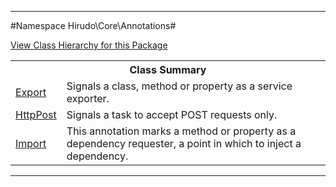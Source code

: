 

- - -

#Namespace Hirudo\Core\Annotations#

<div><a href='https://github.com/JeyDotC/Hirudo-docs/tree/master/hirudo/core/annotations/package-tree.md'>View Class Hierarchy for this Package</a></div>

<table class="title">
<tr><th colspan="2" class="title">Class Summary</th></tr>
<tr><td class="name"><a href="https://github.com/JeyDotC/Hirudo-docs/blob/master/hirudo/core/annotations/Export.md">Export</a></td><td class="description">Signals a class, method or property as a service exporter.</td></tr>
<tr><td class="name"><a href="https://github.com/JeyDotC/Hirudo-docs/blob/master/hirudo/core/annotations/HttpPost.md">HttpPost</a></td><td class="description">Signals a task to accept POST requests only.</td></tr>
<tr><td class="name"><a href="https://github.com/JeyDotC/Hirudo-docs/blob/master/hirudo/core/annotations/Import.md">Import</a></td><td class="description">This annotation marks a method or property as a dependency requester, a point in which
to inject a dependency.</td></tr>
</table>

- - -

